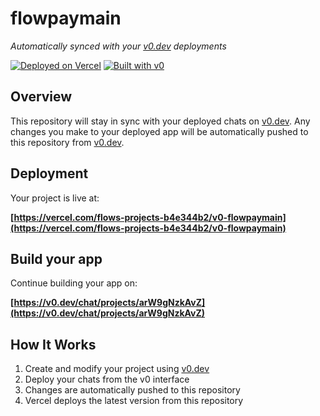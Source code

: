 # flowpaymain

*Automatically synced with your [v0.dev](https://v0.dev) deployments*

[![Deployed on Vercel](https://img.shields.io/badge/Deployed%20on-Vercel-black?style=for-the-badge&logo=vercel)](https://vercel.com/flows-projects-b4e344b2/v0-flowpaymain)
[![Built with v0](https://img.shields.io/badge/Built%20with-v0.dev-black?style=for-the-badge)](https://v0.dev/chat/projects/arW9gNzkAvZ)

## Overview

This repository will stay in sync with your deployed chats on [v0.dev](https://v0.dev).
Any changes you make to your deployed app will be automatically pushed to this repository from [v0.dev](https://v0.dev).

## Deployment

Your project is live at:

**[https://vercel.com/flows-projects-b4e344b2/v0-flowpaymain](https://vercel.com/flows-projects-b4e344b2/v0-flowpaymain)**

## Build your app

Continue building your app on:

**[https://v0.dev/chat/projects/arW9gNzkAvZ](https://v0.dev/chat/projects/arW9gNzkAvZ)**

## How It Works

1. Create and modify your project using [v0.dev](https://v0.dev)
2. Deploy your chats from the v0 interface
3. Changes are automatically pushed to this repository
4. Vercel deploys the latest version from this repository